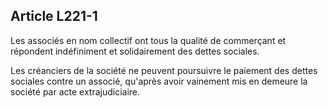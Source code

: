 Article L221-1
----
Les associés en nom collectif ont tous la qualité de commerçant et répondent
indéfiniment et solidairement des dettes sociales.

Les créanciers de la société ne peuvent poursuivre le paiement des dettes
sociales contre un associé, qu'après avoir vainement mis en demeure la société
par acte extrajudiciaire.

